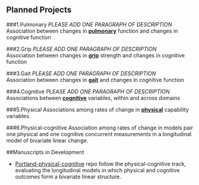 ## Planned Projects

###1.Pulmonary
*PLEASE ADD ONE PARAGRAPH OF DESCRIPTION*  
Association between changes in [**pulmonary**](./pulmonary/README.md) function and changes in cognitive function

###2.Grip
*PLEASE ADD ONE PARAGRAPH OF DESCRIPTION*  
Association between changes in [**grip**](./grip/README.md) strength and changes in cognitive function    

###3.Gait
*PLEASE ADD ONE PARAGRAPH OF DESCRIPTION*  
Association between changes in [**gait**](./gait/README.md) and changes in cognitive function  

###4.Cognitive
*PLEASE ADD ONE PARAGRAPH OF DESCRIPTION*  
Associations between [**cognitive**](./cognitive/README.md) variables, within and across domains  

###5.Physical
Associations among rates of change in [**physical**](./physical/README.md) capability variables. 

###6.Physical-cognitive
Association among rates of change in models pair one physical and one cognitive concurrent measurements in a longitudinal model of bivariate linear change. 



##Manuscripts in Development
- [Portland-physical-cognitive](https://github.com/IALSA/Portland-physical-cognitive) repo follow the physical-cognitive track, evaluating the longitudinal models in which physical and cognitive outcomes form a bivariate linear structure. 

